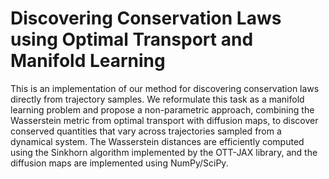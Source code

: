 # Discovering Conservation Laws using Optimal Transport and Manifold Learning

This is an implementation of our method for discovering conservation laws directly from trajectory samples. We reformulate this task as a manifold learning problem and propose a non-parametric approach, combining the Wasserstein metric from optimal transport with diffusion maps, to discover conserved quantities that vary across trajectories sampled from a dynamical system. The Wasserstein distances are efficiently computed using the Sinkhorn algorithm implemented by the OTT-JAX library, and the diffusion maps are implemented using NumPy/SciPy.
